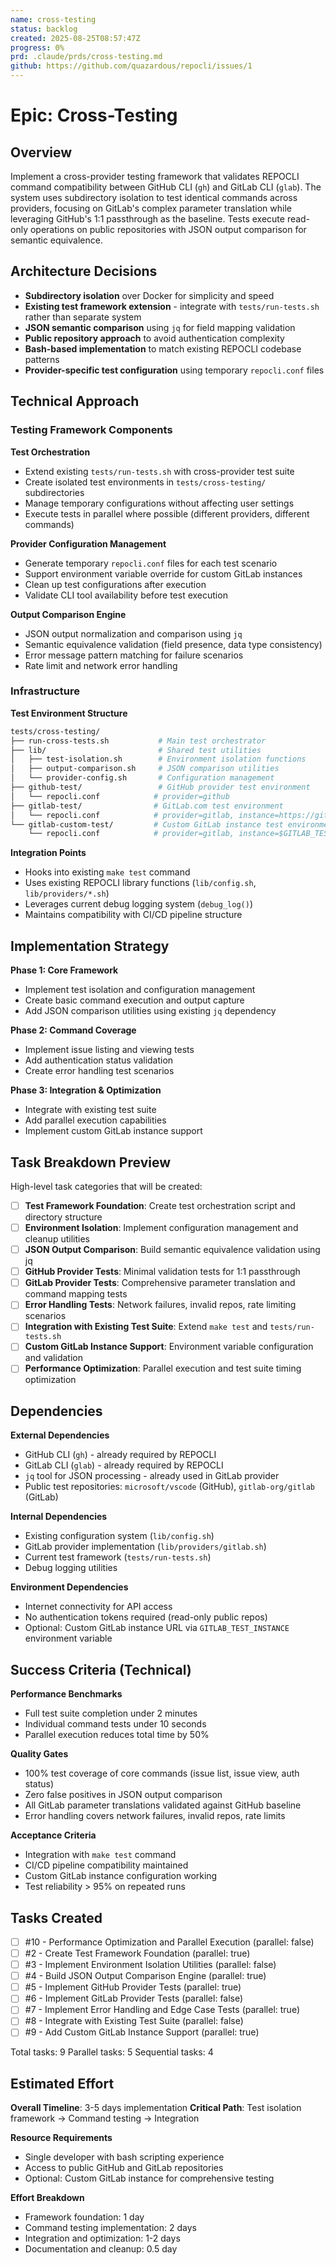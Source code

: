 ```yaml
---
name: cross-testing
status: backlog
created: 2025-08-25T08:57:47Z
progress: 0%
prd: .claude/prds/cross-testing.md
github: https://github.com/quazardous/repocli/issues/1
---
```


# Epic: Cross-Testing

## Overview

Implement a cross-provider testing framework that validates REPOCLI command compatibility between GitHub CLI (`gh`) and GitLab CLI (`glab`). The system uses subdirectory isolation to test identical commands across providers, focusing on GitLab's complex parameter translation while leveraging GitHub's 1:1 passthrough as the baseline. Tests execute read-only operations on public repositories with JSON output comparison for semantic equivalence.

## Architecture Decisions

- **Subdirectory isolation** over Docker for simplicity and speed
- **Existing test framework extension** - integrate with `tests/run-tests.sh` rather than separate system
- **JSON semantic comparison** using `jq` for field mapping validation
- **Public repository approach** to avoid authentication complexity
- **Bash-based implementation** to match existing REPOCLI codebase patterns
- **Provider-specific test configuration** using temporary `repocli.conf` files

## Technical Approach

### Testing Framework Components

**Test Orchestration**
- Extend existing `tests/run-tests.sh` with cross-provider test suite
- Create isolated test environments in `tests/cross-testing/` subdirectories
- Manage temporary configurations without affecting user settings
- Execute tests in parallel where possible (different providers, different commands)

**Provider Configuration Management**
- Generate temporary `repocli.conf` files for each test scenario
- Support environment variable override for custom GitLab instances
- Clean up test configurations after execution
- Validate CLI tool availability before test execution

**Output Comparison Engine**
- JSON output normalization and comparison using `jq`
- Semantic equivalence validation (field presence, data type consistency)
- Error message pattern matching for failure scenarios
- Rate limit and network error handling

### Infrastructure

**Test Environment Structure**
```bash
tests/cross-testing/
├── run-cross-tests.sh           # Main test orchestrator
├── lib/                         # Shared test utilities
│   ├── test-isolation.sh        # Environment isolation functions
│   ├── output-comparison.sh     # JSON comparison utilities
│   └── provider-config.sh       # Configuration management
├── github-test/                 # GitHub provider test environment
│   └── repocli.conf            # provider=github
├── gitlab-test/                # GitLab.com test environment  
│   └── repocli.conf            # provider=gitlab, instance=https://gitlab.com
└── gitlab-custom-test/         # Custom GitLab instance test environment
    └── repocli.conf            # provider=gitlab, instance=$GITLAB_TEST_INSTANCE
```

**Integration Points**
- Hooks into existing `make test` command
- Uses existing REPOCLI library functions (`lib/config.sh`, `lib/providers/*.sh`)
- Leverages current debug logging system (`debug_log()`)
- Maintains compatibility with CI/CD pipeline structure

## Implementation Strategy

**Phase 1: Core Framework**
- Implement test isolation and configuration management
- Create basic command execution and output capture
- Add JSON comparison utilities using existing `jq` dependency

**Phase 2: Command Coverage**
- Implement issue listing and viewing tests
- Add authentication status validation
- Create error handling test scenarios

**Phase 3: Integration & Optimization**
- Integrate with existing test suite
- Add parallel execution capabilities
- Implement custom GitLab instance support

## Task Breakdown Preview

High-level task categories that will be created:
- [ ] **Test Framework Foundation**: Create test orchestration script and directory structure
- [ ] **Environment Isolation**: Implement configuration management and cleanup utilities  
- [ ] **JSON Output Comparison**: Build semantic equivalence validation using jq
- [ ] **GitHub Provider Tests**: Minimal validation tests for 1:1 passthrough
- [ ] **GitLab Provider Tests**: Comprehensive parameter translation and command mapping tests
- [ ] **Error Handling Tests**: Network failures, invalid repos, rate limiting scenarios
- [ ] **Integration with Existing Test Suite**: Extend `make test` and `tests/run-tests.sh`
- [ ] **Custom GitLab Instance Support**: Environment variable configuration and validation
- [ ] **Performance Optimization**: Parallel execution and test suite timing optimization

## Dependencies

**External Dependencies**
- GitHub CLI (`gh`) - already required by REPOCLI
- GitLab CLI (`glab`) - already required by REPOCLI
- `jq` tool for JSON processing - already used in GitLab provider
- Public test repositories: `microsoft/vscode` (GitHub), `gitlab-org/gitlab` (GitLab)

**Internal Dependencies**
- Existing configuration system (`lib/config.sh`)
- GitLab provider implementation (`lib/providers/gitlab.sh`)
- Current test framework (`tests/run-tests.sh`)
- Debug logging utilities

**Environment Dependencies**
- Internet connectivity for API access
- No authentication tokens required (read-only public repos)
- Optional: Custom GitLab instance URL via `GITLAB_TEST_INSTANCE` environment variable

## Success Criteria (Technical)

**Performance Benchmarks**
- Full test suite completion under 2 minutes
- Individual command tests under 10 seconds
- Parallel execution reduces total time by 50%

**Quality Gates**
- 100% test coverage of core commands (issue list, issue view, auth status)
- Zero false positives in JSON output comparison
- All GitLab parameter translations validated against GitHub baseline
- Error handling covers network failures, invalid repos, rate limits

**Acceptance Criteria**
- Integration with `make test` command
- CI/CD pipeline compatibility maintained
- Custom GitLab instance configuration working
- Test reliability > 95% on repeated runs

## Tasks Created
- [ ] #10 - Performance Optimization and Parallel Execution (parallel: false)
- [ ] #2 - Create Test Framework Foundation (parallel: true)
- [ ] #3 - Implement Environment Isolation Utilities (parallel: false)
- [ ] #4 - Build JSON Output Comparison Engine (parallel: true)
- [ ] #5 - Implement GitHub Provider Tests (parallel: true)
- [ ] #6 - Implement GitLab Provider Tests (parallel: false)
- [ ] #7 - Implement Error Handling and Edge Case Tests (parallel: true)
- [ ] #8 - Integrate with Existing Test Suite (parallel: false)
- [ ] #9 - Add Custom GitLab Instance Support (parallel: true)

Total tasks: 9
Parallel tasks: 5
Sequential tasks: 4
## Estimated Effort

**Overall Timeline**: 3-5 days implementation
**Critical Path**: Test isolation framework → Command testing → Integration

**Resource Requirements**
- Single developer with bash scripting experience
- Access to public GitHub and GitLab repositories
- Optional: Custom GitLab instance for comprehensive testing

**Effort Breakdown**
- Framework foundation: 1 day
- Command testing implementation: 2 days  
- Integration and optimization: 1-2 days
- Documentation and cleanup: 0.5 day
